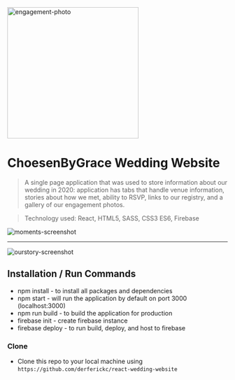 <a href="https://choesenbygrace-wedding-website.web.app/">
	<img src="https://firebasestorage.googleapis.com/v0/b/choesenbygrace-wedding-website.appspot.com/o/engagement%2FGrace_Fred_Engagement_HiRes_(77_of_83).jpg?alt=media&token=ad0fbea5-aaa8-4dd0-8b20-6d5a2fda1a10" title="engagement-photo" alt="engagement-photo" width="300">
</a>

# ChoesenByGrace Wedding Website

> A single page application that was used to store information about our wedding in 2020: application has tabs that handle venue information, stories about how we met, ability to RSVP, links to our registry, and a gallery of our engagement photos. 

> Technology used: React, HTML5, SASS, CSS3 ES6, Firebase

<img src="https://firebasestorage.googleapis.com/v0/b/choesenbygrace-wedding-website.appspot.com/o/moments-screenshot.png?alt=media&token=2792675f-115d-4b77-a970-74d599f71dcb" title="moments-screenshot" alt="moments-screenshot">

---

<img src="https://firebasestorage.googleapis.com/v0/b/choesenbygrace-wedding-website.appspot.com/o/ourstory-screenshot.png?alt=media&token=420a8a1f-4500-4eff-b2e7-ebd0c3d11a8e" title="ourstory-screenshot" alt="ourstory-screenshot">

## Installation / Run Commands

- npm install - to install all packages and dependencies
- npm start - will run the application by default on port 3000 (localhost:3000)
- npm run build - to build the application for production
- firebase init - create firebase instance
- firebase deploy - to run build, deploy, and host to firebase

### Clone

- Clone this repo to your local machine using `https://github.com/derferickc/react-wedding-website`
